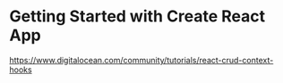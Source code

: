 # Getting Started with Create React App

https://www.digitalocean.com/community/tutorials/react-crud-context-hooks
